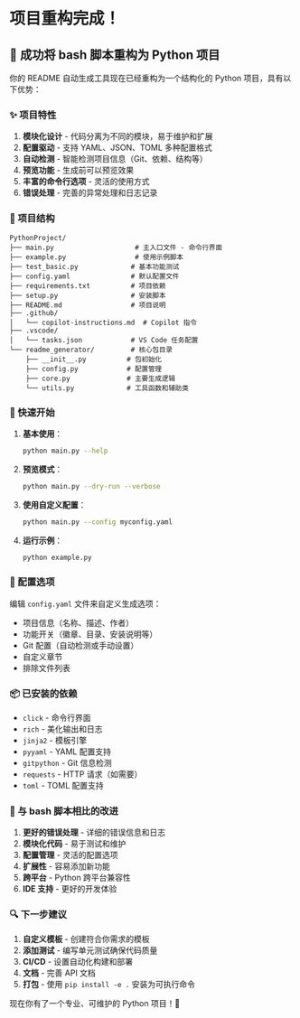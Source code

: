 # 项目重构完成！

## 🎉 成功将 bash 脚本重构为 Python 项目

你的 README 自动生成工具现在已经重构为一个结构化的 Python 项目，具有以下优势：

### ✨ 项目特性

1. **模块化设计** - 代码分离为不同的模块，易于维护和扩展
2. **配置驱动** - 支持 YAML、JSON、TOML 多种配置格式
3. **自动检测** - 智能检测项目信息（Git、依赖、结构等）
4. **预览功能** - 生成前可以预览效果
5. **丰富的命令行选项** - 灵活的使用方式
6. **错误处理** - 完善的异常处理和日志记录

### 📁 项目结构

```
PythonProject/
├── main.py                    # 主入口文件 - 命令行界面
├── example.py                 # 使用示例脚本
├── test_basic.py             # 基本功能测试
├── config.yaml               # 默认配置文件
├── requirements.txt          # 项目依赖
├── setup.py                  # 安装脚本
├── README.md                 # 项目说明
├── .github/
│   └── copilot-instructions.md  # Copilot 指令
├── .vscode/
│   └── tasks.json            # VS Code 任务配置
└── readme_generator/         # 核心包目录
    ├── __init__.py          # 包初始化
    ├── config.py            # 配置管理
    ├── core.py              # 主要生成逻辑
    └── utils.py             # 工具函数和辅助类
```

### 🚀 快速开始

1. **基本使用**：
   ```bash
   python main.py --help
   ```

2. **预览模式**：
   ```bash
   python main.py --dry-run --verbose
   ```

3. **使用自定义配置**：
   ```bash
   python main.py --config myconfig.yaml
   ```

4. **运行示例**：
   ```bash
   python example.py
   ```

### 🔧 配置选项

编辑 `config.yaml` 文件来自定义生成选项：

- 项目信息（名称、描述、作者）
- 功能开关（徽章、目录、安装说明等）
- Git 配置（自动检测或手动设置）
- 自定义章节
- 排除文件列表

### 📦 已安装的依赖

- `click` - 命令行界面
- `rich` - 美化输出和日志
- `jinja2` - 模板引擎
- `pyyaml` - YAML 配置支持
- `gitpython` - Git 信息检测
- `requests` - HTTP 请求（如需要）
- `toml` - TOML 配置支持

### 🎯 与 bash 脚本相比的改进

1. **更好的错误处理** - 详细的错误信息和日志
2. **模块化代码** - 易于测试和维护
3. **配置管理** - 灵活的配置选项
4. **扩展性** - 容易添加新功能
5. **跨平台** - Python 跨平台兼容性
6. **IDE 支持** - 更好的开发体验

### 🔍 下一步建议

1. **自定义模板** - 创建符合你需求的模板
2. **添加测试** - 编写单元测试确保代码质量
3. **CI/CD** - 设置自动化构建和部署
4. **文档** - 完善 API 文档
5. **打包** - 使用 `pip install -e .` 安装为可执行命令

现在你有了一个专业、可维护的 Python 项目！🎊

